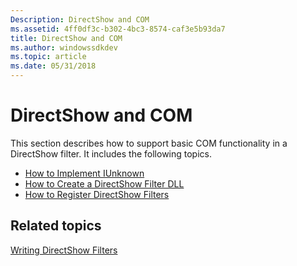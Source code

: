```yaml
---
Description: DirectShow and COM
ms.assetid: 4ff0df3c-b302-4bc3-8574-caf3e5b93da7
title: DirectShow and COM
ms.author: windowssdkdev
ms.topic: article
ms.date: 05/31/2018
---
```


# DirectShow and COM

This section describes how to support basic COM functionality in a DirectShow filter. It includes the following topics.

-   [How to Implement IUnknown](how-to-implement-iunknown.md)
-   [How to Create a DirectShow Filter DLL](how-to-create-a-dll.md)
-   [How to Register DirectShow Filters](how-to-register-directshow-filters.md)

## Related topics

<dl> <dt>

[Writing DirectShow Filters](writing-directshow-filters.md)
</dt> </dl>

 

 




